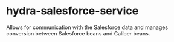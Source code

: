 # hydra-salesforce-service

Allows for communication with the Salesforce data and manages conversion between Salesforce beans and Caliber beans. 